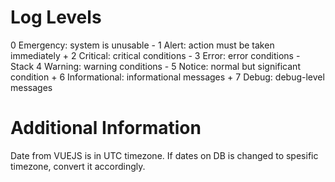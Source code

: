 # Log Levels

0 Emergency: system is unusable -
1 Alert: action must be taken immediately +
2 Critical: critical conditions -
3 Error: error conditions - Stack
4 Warning: warning conditions -
5 Notice: normal but significant condition +
6 Informational: informational messages +
7 Debug: debug-level messages

# Additional Information

Date from VUEJS is in UTC timezone.
If dates on DB is changed to spesific timezone, convert it accordingly.
